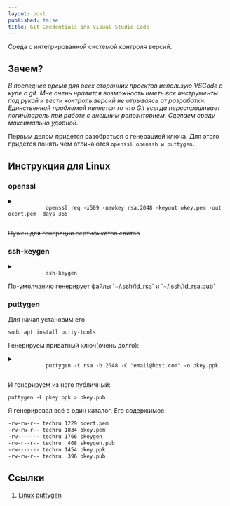 ```yaml
---
layout: post
published: false
title: Git Credentials для Visual Studio Code
---
```


Среда с интегрированной системой контроля версий.

## Зачем?
*В последнее время для всех сторонних проектов использую VSCode в купе с git. Мне очень нравится возможность иметь все инструменты под рукой и вести контроль версий не отрываясь от разработки. Единственной проблемой является то что Git всегда переспрашивает логин/пароль при работе с внешним репозиторием. Сделаем среду максимально удобной.*

Первым делом придется разобраться с генерацией ключа. Для этого придется понять чем отличаются `openssl openssh и puttygen`.

## Инструкция для Linux

### openssl

<details>
    <summary>
        <code class="highlighter-rouge">
            openssl req -x509 -newkey rsa:2048 -keyout okey.pem -out ocert.pem -days 365
        </code>
    </summary>
    <pre class="highlight">
        <code>
            Generating a 2048 bit RSA private key...............+++
            ..........................................+++
            writing new private key to 'okey.pem'
            Enter PEM pass phrase:
            Verifying - Enter PEM pass phrase:
            -----
            You are about to be asked to enter information that will be incorporated
            into your certificate request.What you are about to enter is what is called a Distinguished Name or a DN.There are quite a few fields but you can leave some blankFor some fields there will be a default value,
            If you enter '.', the field will be left blank.
            -----
            Country Name (2 letter code) [AU]:
            State or Province Name (full name) [Some-State]:
            Locality Name (eg, city) []:
            Organization Name (eg, company) [Internet Widgits Pty Ltd]:
            Organizational Unit Name (eg, section) []:
            Common Name (e.g. server FQDN or YOUR name) []:
            Email Address []:
        </code>
    </pre>
</details>

~~Нужен для генерации сертификатов сайтов~~

### ssh-keygen

<details>
    <summary>
        <code class="highlighter-rouge">
            ssh-keygen
        </code>
    </summary>
    <pre class="highlight">
        <code>
            Enter passphrase (empty for no passphrase):
            Enter same passphrase again:
            Your identification has been saved in ./skeygen.
            Your public key has been saved in ./skeygen.pub.
            The key fingerprint is:
            SHA256:Aexx4t1BfpFvMkPaOrhBPjt7n7qkNHh6clfkm53eEpg techru@techru-GA-770TA-UD3
            The key's randomart image is:
            +---[RSA 2048]----+
            |     ..  .. ..   |
            |      +.... o.   |
            |     o =...=..   |
            |      o o.o.* o  |
            |       oS. + B   |
            |       .= o E .  |
            |      . +=.o + o |
            |      .+*+o o.+. |
            |      .+o=o+o....|
            +----[SHA256]-----+
        </code>
    </pre>
</details>
По-умолчанию генерирует файлы `~/.ssh/id_rsa` и `~/.ssh/id_rsa.pub`

### puttygen

Для начал установим его

```sudo apt install putty-tools```

Генерируем приватный ключ(очень долго):

<details>
    <summary>
        <code class="highlighter-rouge">
            puttygen -t rsa -b 2048 -C "email@host.com" -o pkey.ppk
        </code>
    </summary>
    <pre class="highlight">
        <code>
            ++++++++++++++++++++++++++++++++++
            ++++
            +++++
            Enter passphrase to save key:
            Re-enter passphrase to verify:
        </code>
    </pre>
</details>

И генерируем из него публичный:

`puttygen -L pkey.ppk > pkey.pub`

Я генерировал всё в один каталог. Его содержимое:

```bash
-rw-rw-r-- techru 1229 ocert.pem
-rw-rw-r-- techru 1834 okey.pem
-rw------- techru 1766 skeygen
-rw-r--r-- techru  408 skeygen.pub
-rw------- techru 1454 pkey.ppk
-rw-rw-r-- techru  396 pkey.pub
```

## Ссылки
1. [Linux puttygen](https://www.ssh.com/ssh/putty/linux/puttygen)